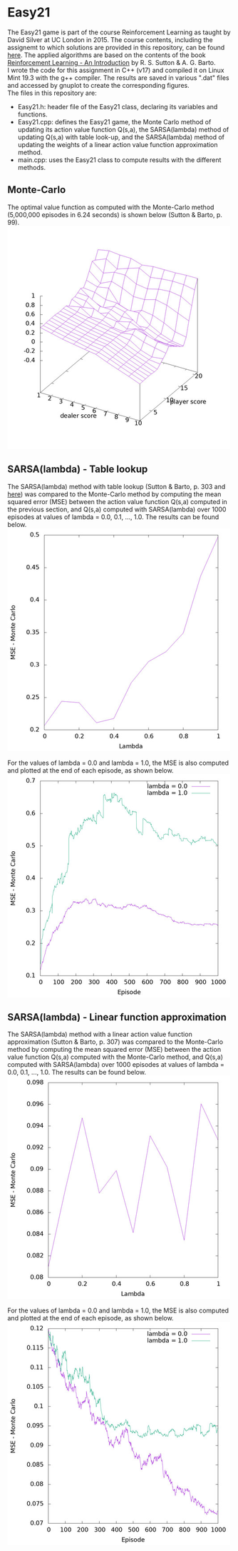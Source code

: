 # Easy21

The Easy21 game is part of the course Reinforcement Learning as taught by David Silver at UC London in 2015. The course contents, including the assignemt to which solutions are provided in this repository, can be found 
[here](http://www0.cs.ucl.ac.uk/staff/d.silver/web/Teaching.html). The applied algorithms are based on the contents of the book [Reinforcement Learning - An Introduction](http://incompleteideas.net/book/RLbook2018.pdf) by R. S. Sutton & A. G. Barto.  
I wrote the code for this assignment in C++ (v17) and compiled it on Linux Mint 19.3 with the g++ compiler. The results are saved in various ".dat" files and accessed by gnuplot to create the corresponding figures.  
The files in this repository are:
- Easy21.h: header file of the Easy21 class, declaring its variables and functions.
- Easy21.cpp: defines the Easy21 game, the Monte Carlo method of updating its action value function Q(s,a), the SARSA(lambda) method of updating Q(s,a) with table look-up, and the SARSA(lambda) method of updating the weights of a linear action value function approximation method. 
- main.cpp: uses the Easy21 class to compute results with the different methods. 

## Monte-Carlo 
The optimal value function as computed with the Monte-Carlo method (5,000,000 episodes in 6.24 seconds) is shown below (Sutton & Barto, p. 99).  
![alt text](https://github.com/dp90/Easy21/blob/master/Images/Vmaxplot.jpeg "Monte-Carlo optimal value function")

## SARSA(lambda) - Table lookup 
The SARSA(lambda) method with table lookup (Sutton & Barto, p. 303 and [here](http://incompleteideas.net/book/first/ebook/node77.html)) was compared to the Monte-Carlo method by computing the mean squared error (MSE) between the action value function Q(s,a) computed in the previous section, and Q(s,a) computed with SARSA(lambda) over 1000 episodes at values of lambda = 0.0, 0.1, ..., 1.0. The results can be found below.  
![alt text](https://github.com/dp90/Easy21/blob/master/Images/SARSA_table_lambda_vs_MSE.jpeg "SARSA table lookup: lambda vs MSE")

For the values of lambda = 0.0 and lambda = 1.0, the MSE is also computed and plotted at the end of each episode, as shown below.  
![alt text](https://github.com/dp90/Easy21/blob/master/Images/SARSA_table_episode_vs_MSE.jpeg "SARSA table lookup: episode vs MSE")

## SARSA(lambda) - Linear function approximation
The SARSA(lambda) method with a linear action value function approximation (Sutton & Barto, p. 307) was compared to the Monte-Carlo method by computing the mean squared error (MSE) between the action value function Q(s,a) computed with the Monte-Carlo method, and Q(s,a) computed with SARSA(lambda) over 1000 episodes at values of lambda = 0.0, 0.1, ..., 1.0. The results can be found below.  
![alt text](https://github.com/dp90/Easy21/blob/master/Images/SARSA_LFA_lambda_vs_MSE.jpeg "SARSA LFA: lambda vs MSE")

For the values of lambda = 0.0 and lambda = 1.0, the MSE is also computed and plotted at the end of each episode, as shown below.  
![alt text](https://github.com/dp90/Easy21/blob/master/Images/SARSA_LFA_episode_vs_MSE.jpeg "SARSA LFA: episode vs MSE")
